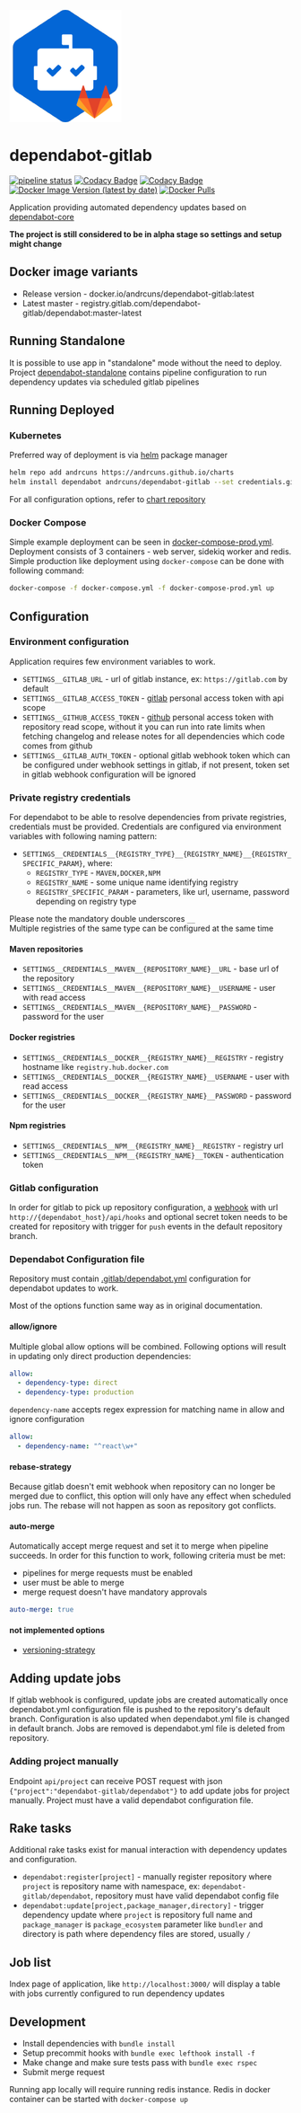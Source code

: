 ![dependabot](logo.png)

# dependabot-gitlab

[![pipeline status](https://gitlab.com/dependabot-gitlab/dependabot/badges/master/pipeline.svg)](https://gitlab.com/dependabot-gitlab/dependabot/-/commits/master)
[![Codacy Badge](https://app.codacy.com/project/badge/Grade/8d62ce5bf40c46bea3981e821c91178e)](https://www.codacy.com/gl/dependabot-gitlab/dependabot?utm_source=gitlab.com&amp;utm_medium=referral&amp;utm_content=dependabot-gitlab/dependabot&amp;utm_campaign=Badge_Grade)
[![Codacy Badge](https://app.codacy.com/project/badge/Coverage/8d62ce5bf40c46bea3981e821c91178e)](https://www.codacy.com/gl/dependabot-gitlab/dependabot?utm_source=gitlab.com&utm_medium=referral&utm_content=dependabot-gitlab/dependabot&utm_campaign=Badge_Coverage)
[![Docker Image Version (latest by date)](https://img.shields.io/docker/v/andrcuns/dependabot-gitlab?sort=semver)](https://hub.docker.com/r/andrcuns/dependabot-gitlab)
[![Docker Pulls](https://img.shields.io/docker/pulls/andrcuns/dependabot-gitlab)](https://hub.docker.com/r/andrcuns/dependabot-gitlab)

Application providing automated dependency updates based on [dependabot-core](https://github.com/dependabot/dependabot-core)

**The project is still considered to be in alpha stage so settings and setup might change**

## Docker image variants

* Release version - docker.io/andrcuns/dependabot-gitlab:latest
* Latest master - registry.gitlab.com/dependabot-gitlab/dependabot:master-latest

## Running Standalone

It is possible to use app in "standalone" mode without the need to deploy. Project [dependabot-standalone](https://gitlab.com/dependabot-gitlab/dependabot-standalone) contains pipeline configuration to run dependency updates via scheduled gitlab pipelines

## Running Deployed

### Kubernetes

Preferred way of deployment is via [helm](https://helm.sh/) package manager

```bash
helm repo add andrcuns https://andrcuns.github.io/charts
helm install dependabot andrcuns/dependabot-gitlab --set credentials.gitlab_access_token=$gitlab_access_token
```

For all configuration options, refer to [chart repository](https://github.com/andrcuns/charts/blob/master/charts/dependabot-gitlab/README.md)

### Docker Compose

Simple example deployment can be seen in [docker-compose-prod.yml](docker-compose-prod.yml). Deployment consists of 3 containers - web server, sidekiq
worker and redis. Simple production like deployment using `docker-compose` can be done with following command:

```bash
docker-compose -f docker-compose.yml -f docker-compose-prod.yml up
```

## Configuration

### Environment configuration

Application requires few environment variables to work.

* `SETTINGS__GITLAB_URL` - url of gitlab instance, ex: `https://gitlab.com` by default
* `SETTINGS__GITLAB_ACCESS_TOKEN` - [gitlab](https://docs.gitlab.com/ee/user/profile/personal_access_tokens.html) personal access token with api scope
* `SETTINGS__GITHUB_ACCESS_TOKEN` - [github](https://docs.github.com/en/github/authenticating-to-github/creating-a-personal-access-token) personal access token with repository read scope, without it you can run into rate limits when fetching changelog and release notes for all dependencies which code comes from github
* `SETTINGS__GITLAB_AUTH_TOKEN` - optional gitlab webhook token which can be configured under webhook settings in gitlab, if not present,
token set in gitlab webhook configuration will be ignored

### Private registry credentials

For dependabot to be able to resolve dependencies from private registries, credentials must be provided. Credentials are configured via
environment variables with following naming pattern:

* `SETTINGS__CREDENTIALS__{REGISTRY_TYPE}__{REGISTRY_NAME}__{REGISTRY_SPECIFIC_PARAM}`, where:
  * `REGISTRY_TYPE` - `MAVEN,DOCKER,NPM`
  * `REGISTRY_NAME` - some unique name identifying registry
  * `REGISTRY_SPECIFIC_PARAM` - parameters, like url, username, password depending on registry type

Please note the mandatory double underscores `__`\
Multiple registries of the same type can be configured at the same time

#### Maven repositories

* `SETTINGS__CREDENTIALS__MAVEN__{REPOSITORY_NAME}__URL` - base url of the repository
* `SETTINGS__CREDENTIALS__MAVEN__{REPOSITORY_NAME}__USERNAME` - user with read access
* `SETTINGS__CREDENTIALS__MAVEN__{REPOSITORY_NAME}__PASSWORD` - password for the user

#### Docker registries

* `SETTINGS__CREDENTIALS__DOCKER__{REGISTRY_NAME}__REGISTRY` - registry hostname like `registry.hub.docker.com`
* `SETTINGS__CREDENTIALS__DOCKER__{REGISTRY_NAME}__USERNAME` - user with read access
* `SETTINGS__CREDENTIALS__DOCKER__{REGISTRY_NAME}__PASSWORD` - password for the user

#### Npm registries

* `SETTINGS__CREDENTIALS__NPM__{REGISTRY_NAME}__REGISTRY` - registry url
* `SETTINGS__CREDENTIALS__NPM__{REGISTRY_NAME}__TOKEN` - authentication token

### Gitlab configuration

In order for gitlab to pick up repository configuration, a [webhook](https://docs.gitlab.com/ee/user/project/integrations/webhooks.html) with url
`http://{dependabot_host}/api/hooks` and optional secret token needs to be created for repository with trigger for `push` events in the default repository
branch.

### Dependabot Configuration file

Repository must contain [.gitlab/dependabot.yml](https://docs.github.com/en/github/administering-a-repository/configuration-options-for-dependency-updates)
configuration for dependabot updates to work.

Most of the options function same way as in original documentation.

#### allow/ignore

Multiple global allow options will be combined. Following options will result in updating only direct production dependencies:

```yml
allow:
  - dependency-type: direct
  - dependency-type: production
```

`dependency-name` accepts regex expression for matching name in allow and ignore configuration

```yml
allow:
  - dependency-name: "^react\w+"
```

#### rebase-strategy

Because gitlab doesn't emit webhook when repository can no longer be merged due to conflict, this option will only have any
effect when scheduled jobs run. The rebase will not happen as soon as repository got conflicts.

#### auto-merge

Automatically accept merge request and set it to merge when pipeline succeeds. In order for this function to work, following criteria must be met:

* pipelines for merge requests must be enabled
* user must be able to merge
* merge request doesn't have mandatory approvals

```yml
auto-merge: true
```

#### not implemented options

* [versioning-strategy](https://docs.github.com/en/github/administering-a-repository/configuration-options-for-dependency-updates#versioning-strategy)

## Adding update jobs

If gitlab webhook is configured, update jobs are created automatically once dependabot.yml configuration file is pushed to the repository's default branch. Configuration is
also updated when dependabot.yml file is changed in default branch. Jobs are removed is dependabot.yml file is deleted from repository.

### Adding project manually

Endpoint `api/project` can receive POST request with json `{"project":"dependabot-gitlab/dependabot"}` to add update jobs for project manually. Project must have a valid dependabot configuration file.

## Rake tasks

Additional rake tasks exist for manual interaction with dependency updates and configuration.

* `dependabot:register[project]` - manually register repository where `project` is repository name with namespace, ex: `dependabot-gitlab/dependabot`, repository must have valid dependabot config file
* `dependabot:update[project,package_manager,directory]` - trigger dependency update where `project` is repository full name and `package_manager` is `package_ecosystem` parameter like `bundler` and directory is path where dependency files are stored, usually `/`

## Job list

Index page of application, like `http://localhost:3000/` will display a table with jobs currently configured to run dependency updates

## Development

* Install dependencies with `bundle install`
* Setup precommit hooks with `bundle exec lefthook install -f`
* Make change and make sure tests pass with `bundle exec rspec`
* Submit merge request

Running app locally will require running redis instance. Redis in docker container can be started with `docker-compose up`
